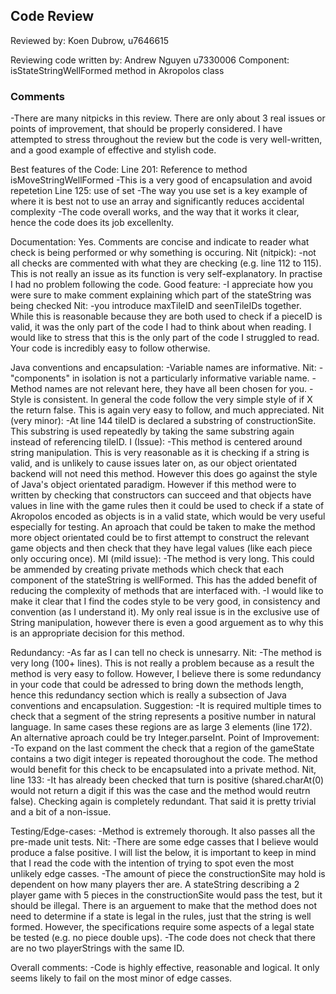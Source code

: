 ## Code Review

Reviewed by: Koen Dubrow, u7646615

Reviewing code written by: Andrew Nguyen u7330006
Component: isStateStringWellFormed method in Akropolos class

### Comments 

-There are many nitpicks in this review. There are only about 3 real issues or points of improvement, that should be properly 
considered. I have attempted to stress throughout the review but the code is very well-written, and a good example of effective
and stylish code.

Best features of the Code:
Line 201: Reference to method isMoveStringWellFormed
-This is a very good of encapsulation and avoid repetetion
Line 125: use of set
-The way you use set is a key example of where it is best not to use an array and significantly reduces accidental complexity
-The code overall works, and the way that it works it clear, hence the code does its job excellenlty.

Documentation:
Yes. Comments are concise and indicate to reader what check is being performed or why something is occuring.
Nit (nitpick): 
-not all checks are commented with what they are checking (e.g. line 112 to 115). This is not really an issue as
its function is very self-explanatory. In practise I had no problem following the code. 
Good feature:
-I appreciate how you were sure to make comment explaining which part of the stateString was being checked
Nit:
-you introduce maxTileID and seenTileIDs together. While this is reasonable because they are both used to check if a pieceID
is valid, it was the only part of the code I had to think about when reading. I would like to stress that this is the only
part of the code I struggled to read. Your code is incredibly easy to follow otherwise.

Java conventions and encapsulation:
-Variable names are informative.
Nit:
-"components" in isolation is not a particularly informative variable name.
-Method names are not relevant here, they have all been chosen for you.
-Style is consistent. In general the code follow the very simple style of if X the return false. This is again very easy to follow,
and much appreciated.
Nit (very minor):
-At line 144 tileID is declared a substring of constructionSite. This substring is used repeatedly by taking the same substring
again instead of referencing tileID.
I (Issue):
-This method is centered around string manipulation. This is very reasonable as it is checking if a string is valid, and is
unlikely to cause issues later on, as our object orientated backend will not need this method. However this does go against the style
of Java's object orientated paradigm. However if this method were to written by checking that constructors can succeed and that
objects have values in line with the game rules then it could be used to check if a state of Akropolos encoded as objects is in a
valid state, which would be very useful especially for testing. An aproach that could be taken to make the method more object 
orientated could be to first attempt to construct the relevant game objects and then check that they have legal values (like 
each piece only occuring once).
MI (mild issue):
-The method is very long. This could be ammended by creating private methods which check that each component of the stateString is
wellFormed. This has the added benefit of reducing the complexity of methods that are interfaced with.
-I would like to make it clear that I find the codes style to be very good, in consistency and convention (as I understand it).
My only real issue is in the exclusive use of String manipulation, however there is even a good arguement as to why this
is an appropriate decision for this method.

Redundancy:
-As far as I can tell no check is unnesarry.
Nit: 
-The method is very long (100+ lines). This is not really a problem because as a result the method is very easy to follow. 
However, I believe there is some redundancy in your code that could be adressed to bring down the methods length, hence this redundancy section which is really a subsection of Java conventions and encapsulation.
Suggestion:
-It is required multiple times to check that a segment of the string represents a positive number in natural language. In same cases
these regions are as large 3 elements (line 172). An alternative aproach could be try Integer.parseInt.
Point of Improvement:
-To expand on the last comment the check that a region of the gameState contains a two digit integer is repeated thoroughout the code.
The method would benefit for this check to be encapsulated into a private method.
Nit, line 133:
-It has already been checked that turn is positive (shared.charAt(0) would not return a digit if this was the case and
the method would reutrn false). Checking again is completely redundant. That said it is pretty trivial and a bit of a non-issue.

Testing/Edge-cases:
-Method is extremely thorough. It also passes all the pre-made unit tests.
Nit:
-There are some edge casses that I believe would produce a false positive. I will list the below, it is important to keep in mind that 
I read the code with the intention of trying to spot even the most unlikely edge casses.
  -The amount of piece the constructionSite may hold is dependent on how many players ther are. A stateString describing a 2 player
  game with 5 pieces in the constructionSite would pass the test, but it should be illegal. There is an arguement to make that
the method does not need to determine if a state is legal in the rules, just that the string is well formed. However, the
specifications require some aspects of a legal state be tested (e.g. no piece double ups).
  -The code does not check that there are no two playerStrings with the same ID.

Overall comments:
-Code is highly effective, reasonable and logical. It only seems likely to fail on the most minor of edge casses.
